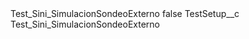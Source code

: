 <?xml version="1.0" encoding="UTF-8"?>
<CustomMetadata xmlns="http://soap.sforce.com/2006/04/metadata" xmlns:xsi="http://www.w3.org/2001/XMLSchema-instance" xmlns:xsd="http://www.w3.org/2001/XMLSchema">
    <label>Test_Sini_SimulacionSondeoExterno</label>
    <protected>false</protected>
    <values>
        <field>TestSetup__c</field>
        <value xsi:type="xsd:string">Test_Sini_SimulacionSondeoExterno</value>
    </values>
</CustomMetadata>
